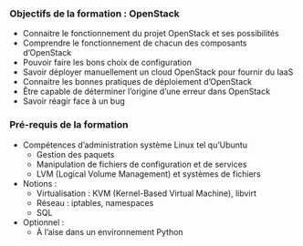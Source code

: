 ### Objectifs de la formation : OpenStack

-   Connaitre le fonctionnement du projet OpenStack et ses possibilités
-   Comprendre le fonctionnement de chacun des composants d’OpenStack
-   Pouvoir faire les bons choix de configuration
-   Savoir déployer manuellement un cloud OpenStack pour fournir du IaaS
-   Connaitre les bonnes pratiques de déploiement d’OpenStack
-   Être capable de déterminer l’origine d’une erreur dans OpenStack
-   Savoir réagir face à un bug

### Pré-requis de la formation

-   Compétences d’administration système Linux tel qu’Ubuntu
    -   Gestion des paquets
    -   Manipulation de fichiers de configuration et de services
    -   LVM (Logical Volume Management) et systèmes de fichiers
-   Notions :
    -   Virtualisation : KVM (Kernel-Based Virtual Machine), libvirt
    -   Réseau : iptables, namespaces
    -   SQL
-   Optionnel :
    -   À l’aise dans un environnement Python

